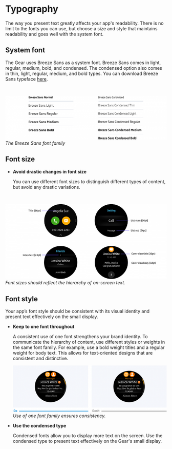 # Typography

The way you present text greatly affects your app's readability. There is no limit to the fonts you can use, but choose a size and style that maintains readability and goes well with the system font.

## System font

The Gear uses Breeze Sans as a system font. Breeze Sans comes in light, regular, medium, bold, and condensed. The condensed option also comes in thin, light, regular, medium, and bold types. You can download Breeze Sans typeface [here](../../introduction/styles/typography.md).

 

![](media/8.3.1-1000x268.png)  
*The Breeze Sans font family*

## Font size

-   **Avoid drastic changes in font size**

    You can use different font sizes to distinguish different types of content, but avoid any drastic variations.

 

![](media/8.3.2_sujeong-800x371.png)  
*Font sizes should reflect the hierarchy of on-screen text.*

## Font style

Your app’s font style should be consistent with its visual identity and present text effectively on the small display.

-   **Keep to one font throughout**

    A consistent use of one font strengthens your brand identity. To communicate the hierarchy of content, use different styles or weights in the same font family. For example, use a bold weight titles and a regular weight for body text. This allows for text-oriented designs that are consistent and distinctive.

    ![](media/visual_design_8.3.3-850x257.png)  
    *Use of one font family ensures consistency.*

-   **Use the condensed type**

    Condensed fonts allow you to display more text on the screen. Use the condensed type to present text effectively on the Gear's small display.
